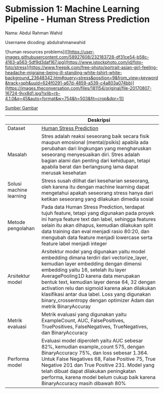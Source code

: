 # Submission 1: Machine Learning Pipeline - Human Stress Prediction
Nama: Abdul Rahman Wahid

Username dicoding: abdulrahmanwahid

![human resources problems]([[https://user-images.githubusercontent.com/58927608/232183728-df31ce54-b58c-4163-a563-5df9d3daf167.jpg](https://www.istockphoto.com/id/foto-foto/stress](https://www.freepik.com/free-photo/portrait-asian-girl-feeling-headache-migraine-being-ill-standing-white-tshirt-white-background_23648342.htm#query=stress&position=9&from_view=keyword&track=sph&uuid=624f0291-a67d-4859-a539-c4a803a074bb)](https://images.theconversation.com/files/181154/original/file-20170807-16724-9vx8d1.jpg?ixlib=rb-4.1.0&q=45&auto=format&w=754&h=503&fit=crop&dpr=1))

[Sumber Gambar]([https://www.istockphoto.com/id/foto-foto/stress](https://www.freepik.com/free-photo/portrait-asian-girl-feeling-headache-migraine-being-ill-standing-white-tshirt-white-background_23648342.htm#query=stress&position=9&from_view=keyword&track=sph&uuid=624f0291-a67d-4859-a539-c4a803a074bb)](https://images.theconversation.com/files/181154/original/file-20170807-16724-9vx8d1.jpg?ixlib=rb-4.1.0&q=45&auto=format&w=754&h=503&fit=crop&dpr=1))

| | Deskripsi |
| ----------- | ----------- |
| Dataset | [Human Stress Prediction](https://www.kaggle.com/datasets/kreeshrajani/human-stress-prediction) |
| Masalah | Stres adalah reaksi seseorang baik secara fisik maupun emosional (mental/psikis) apabila ada perubahan dari lingkungan yang mengharuskan seseorang menyesuaikan diri. Stres adalah bagian alami dan penting dari kehidupan, tetapi apabila berat dan berlangsung lama dapat merusak kesehatan |
| Solusi machine learning | Stress susah dilihat dari keseharian seseorang, oleh karena itu dengan machine learning dapat mengetahui apakah seseorang stress hanya dari ketikan seseorang yang dilakukan dimedia sosial |
| Metode pengolahan | Pada data Human Stress Prediction, terdapat tujuh feature, tetapi yang digunakan pada proyek ini hanya feature text dan label, sehingga features selain itu akan dihapus, kemudian dilakukan split data training dan eval menjadi rasio 80:20, dan mengubah data feature menjadi lowercase serta feature label menjadi integer |
| Arsitektur model | Arsitektur model yang digunakan yaitu model embedding dimana terdiri dari vectorize_layer, kemudian layer embedding dengan dimensi embedding yaitu 16, setelah itu layer AveragePooling1D karena data merupakan bentuk text, kemudian layer dense 64, 32 dengan activation relu dan sigmoid karena akan dilakukan klasifikasi antar dua label. Loss yang digunakan binary_crossentropy dengan optimizer Adam dan metrik BinaryAccuray |
| Metrik evaluasi | Metrik evaluasi yang digunakan yaitu ExampleCount, AUC, FalsePositives, TruePositives, FalseNegatives, TrueNegatives, dan BinaryAccuracy |
| Performa model | Evaluasi model diperoleh yaitu AUC sebesar 82%, kemudian example_count 575, dengan BinaryAccuracy 75%, dan loss sebesar 1.364. Untuk False Negatives 68, False Positive 75, True Negative 201 dan True Positive 231. Model yang telah dibuat dapat dilakukan peningkatan performa, karena model belum cukup baik karena BinaryAccuracy masih dibawah 80% |
